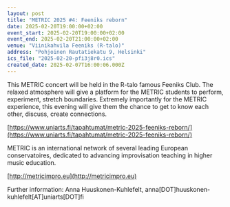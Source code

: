 ```yaml
---
layout: post
title: "METRIC 2025 #4: Feeniks reborn"
date: 2025-02-20T19:00:00+02:00
event_start: 2025-02-20T19:00:00+02:00
event_end: 2025-02-20T21:00:00+02:00
venue: "Vii­ni­kah­vi­la Fee­niks (R-talo)"
address: "Pohjoinen Rautatiekatu 9, Helsinki"
ics_file: "2025-02-20-pfi3j8r0.ics"
created_date: 2025-02-07T16:00:06.000Z
---
```


This METRIC concert will be held in the R-talo famous Feeniks Club. The relaxed atmosphere will give a platform for the METRIC students to perform, experiment, stretch boundaries. Extremely importantly for the METRIC experience, this evening will give them the chance to get to know each other, discuss, create connections.   
  
[https://www.uniarts.fi/tapahtumat/metric-2025-feeniks-reborn/](https://www.uniarts.fi/tapahtumat/metric-2025-feeniks-reborn/)  
  
METRIC is an international network of several leading European conservatoires, dedicated to advancing improvisation teaching in higher music education.   
  
[http://metricimpro.eu](http://metricimpro.eu)  
  
Further information: Anna Huuskonen-Kuhlefelt, anna[DOT]huuskonen-kuhlefelt[AT]uniarts[DOT]fi
